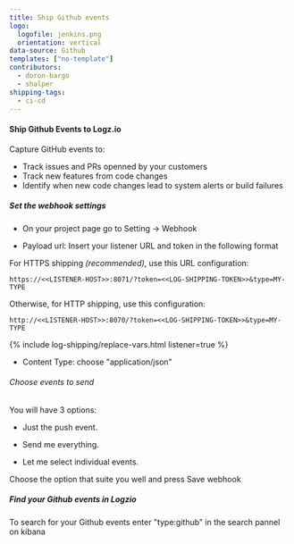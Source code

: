 ```yaml
---
title: Ship Github events
logo:
  logofile: jenkins.png
  orientation: vertical
data-source: Github
templates: ["no-template"]
contributors:
  - doron-bargo
  - shalper
shipping-tags:
  - ci-cd
---
```


#### Ship Github Events to Logz.io
Capture GitHub events to:

* Track issues and PRs openned by your customers
* Track new features from code changes
* Identify when new code changes lead to system alerts or build failures



<div class="tasklist">

##### Set the webhook settings

* On your project page go to Setting -> Webhook

* Payload url: Insert your listener URL and token in the following format

For HTTPS shipping _(recommended)_, use this URL configuration:

```
https://<<LISTENER-HOST>>:8071/?token=<<LOG-SHIPPING-TOKEN>>&type=MY-TYPE
```

Otherwise, for HTTP shipping, use this configuration:

```
http://<<LISTENER-HOST>>:8070/?token=<<LOG-SHIPPING-TOKEN>>&type=MY-TYPE
```

{% include log-shipping/replace-vars.html listener=true %}

* Content Type: choose "application/json"

###### Choose events to send

You will have 3 options:

* Just the push event.

* Send me everything.

* Let me select individual events.

Choose the option that suite you well and press Save webhook

##### Find your Github events in Logzio

To search for your Github events enter "type:github" in the search pannel on kibana

